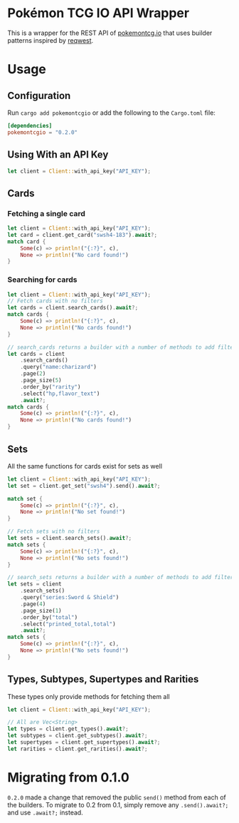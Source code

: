 # Pokémon TCG IO API Wrapper
This is a wrapper for the REST API of [pokemontcg.io](https://pokemontcg.io/) that uses builder patterns inspired by [reqwest](https://github.com/seanmonstar/reqwest).

# Usage
## Configuration
Run `cargo add pokemontcgio` or add the following to the `Cargo.toml` file:

```toml
[dependencies]
pokemontcgio = "0.2.0"
```

## Using With an API Key
```rust
let client = Client::with_api_key("API_KEY");
```

## Cards
### Fetching a single card
```rust
let client = Client::with_api_key("API_KEY");
let card = client.get_card("swsh4-183").await?;
match card {
	Some(c) => println!("{:?}", c),
	None => println!("No card found!")
}
```
### Searching for cards
```rust
let client = Client::with_api_key("API_KEY");
// Fetch cards with no filters
let cards = client.search_cards().await?;
match cards {
	Some(c) => println!("{:?}", c),
	None => println!("No cards found!")
}

// search_cards returns a builder with a number of methods to add filters
let cards = client
	.search_cards()
	.query("name:charizard")
	.page(2)
	.page_size(5)
	.order_by("rarity")
	.select("hp,flavor_text")
	.await?;
match cards {
	Some(c) => println!("{:?}", c),
	None => println!("No cards found!")
}
```

## Sets
All the same functions for cards exist for sets as well
```rust
let client = Client::with_api_key("API_KEY");
let set = client.get_set("swsh4").send().await?;

match set {
	Some(c) => println!("{:?}", c),
	None => println!("No set found!")
}

// Fetch sets with no filters
let sets = client.search_sets().await?;
match sets {
	Some(c) => println!("{:?}", c),
	None => println!("No sets found!")
}

// search_sets returns a builder with a number of methods to add filters
let sets = client
	.search_sets()
	.query("series:Sword & Shield")
	.page(4)
	.page_size(1)
	.order_by("total")
	.select("printed_total,total")
	.await?;
match sets {
	Some(c) => println!("{:?}", c),
	None => println!("No sets found!")
}
```
## Types, Subtypes, Supertypes and Rarities
These types only provide methods for fetching them all
```rust
let client = Client::with_api_key("API_KEY");

// All are Vec<String>
let types = client.get_types().await?;
let subtypes = client.get_subtypes().await?;
let supertypes = client.get_supertypes().await?;
let rarities = client.get_rarities().await?;
```

# Migrating from 0.1.0
`0.2.0` made a change that removed the public `send()` method from each of the builders. To migrate to 0.2 from 0.1, simply remove any `.send().await?;` and use `.await?;` instead.